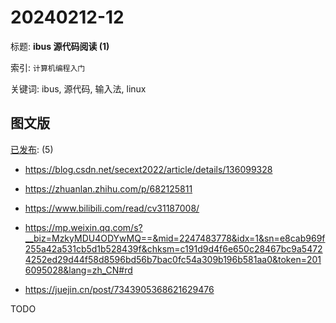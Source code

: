 # 20240212-12

标题:
**ibus 源代码阅读 (1)**

索引: `计算机编程入门`

关键词: ibus, 源代码, 输入法, linux


## 图文版

[已发布](./a.md): (5)

+ <https://blog.csdn.net/secext2022/article/details/136099328>
+ <https://zhuanlan.zhihu.com/p/682125811>
+ <https://www.bilibili.com/read/cv31187008/>

+ <https://mp.weixin.qq.com/s?__biz=MzkyMDU4ODYwMQ==&mid=2247483778&idx=1&sn=e8cab969f255a42a531cb5d1b528439f&chksm=c191d9d4f6e650c28467bc9a54724252ed29d44f58d8596bd56b7bac0fc54a309b196b581aa0&token=2016095028&lang=zh_CN#rd>

+ <https://juejin.cn/post/7343905368621629476>

TODO

